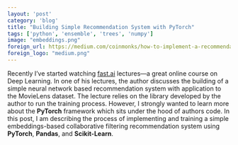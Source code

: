 ```yaml
---
layout: 'post'
category: 'blog'
title: "Building Simple Recommendation System with PyTorch"
tags: ['python', 'ensemble', 'trees', 'numpy']
image: "embeddings.png"
foreign_url: https://medium.com/coinmonks/how-to-implement-a-recommendation-system-with-deep-learning-and-pytorch-2d40476590f9
foreign_logo: "medium.png"
---
```


Recently I’ve started watching [fast.ai](http://course.fast.ai) lectures&mdash;a great
online course on Deep Learning. In one of his lectures, the author
discusses the building of a simple neural network based recommendation system
with application to the MovieLens dataset. The lecture relies on
the library developed by the author to run the training process. However,
I strongly wanted to learn more about the **PyTorch** framework which sits
under the hood of authors code. In this post, I am describing the process of implementing and training a simple embeddings-based collaborative filtering recommendation system using **PyTorch**, **Pandas**,
and **Scikit-Learn**.

<!--more-->
